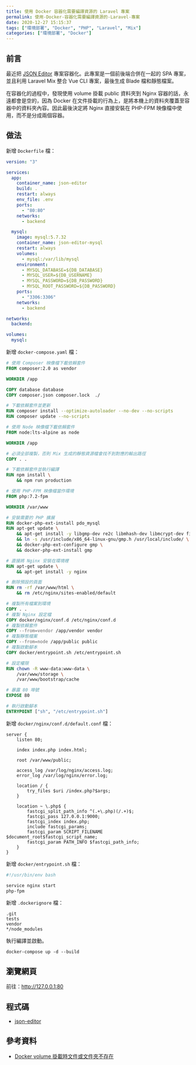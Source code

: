 ```yaml
---
title: 使用 Docker 容器化需要編譯資源的 Laravel 專案
permalink: 使用-Docker-容器化需要編譯資源的-Laravel-專案
date: 2020-12-27 15:15:37
tags: ["環境部署", "Docker", "PHP", "Laravel", "Mix"]
categories: ["環境部署", "Docker"]
---
```


## 前言

最近把 [JSON Editor](https://json.epoch.tw/) 專案容器化。此專案是一個前後端合併在一起的 SPA 專案，並且利用 Laravel Mix 整合 Vue CLI 專案，最後生成 Blade 檔和靜態檔案。

在容器化的過程中，發現使用 volume 掛載 public 資料夾到 Nginx 容器的話，永遠都會是空的，因為 Docker 在文件掛載的行為上，是將本機上的資料夾覆蓋至容器中的資料夾內容。因此最後決定將 Nginx 直接安裝在 PHP-FPM 映像檔中使用，而不是分成兩個容器。

## 做法

新增 `Dockerfile` 檔：

```YAML
version: "3"

services:
  app:
    container_name: json-editor
    build: .
    restart: always
    env_file: .env
    ports:
      - "80:80"
    networks:
      - backend

  mysql:
    image: mysql:5.7.32
    container_name: json-editor-mysql
    restart: always
    volumes:
      - mysql:/var/lib/mysql
    environment:
      - MYSQL_DATABASE=${DB_DATABASE}
      - MYSQL_USER=${DB_USERNAME}
      - MYSQL_PASSWORD=${DB_PASSWORD}
      - MYSQL_ROOT_PASSWORD=${DB_PASSWORD}
    ports:
      - "3306:3306"
    networks:
      - backend

networks:
  backend:

volumes:
  mysql:
```

新增 `docker-compose.yaml` 檔：

```DOCKERFILE
# 使用 Composer 映像檔下載依賴套件
FROM composer:2.0 as vendor

WORKDIR /app

COPY database database
COPY composer.json composer.lock  ./

# 下載依賴套件並更新
RUN composer install --optimize-autoloader --no-dev --no-scripts
RUN composer update --no-scripts

# 使用 Node 映像檔下載依賴套件
FROM node:lts-alpine as node

WORKDIR /app

# 必須全部複製，否則 Mix 生成的靜態資源檔會找不到對應的輸出路徑
COPY . .

# 下載依賴套件並執行編譯
RUN npm install \
    && npm run production

# 使用 PHP-FPM 映像檔當作環境
FROM php:7.2-fpm

WORKDIR /var/www

# 安裝需要的 PHP 擴展
RUN docker-php-ext-install pdo_mysql
RUN apt-get update \
    && apt-get install -y libgmp-dev re2c libmhash-dev libmcrypt-dev file \
    && ln -s /usr/include/x86_64-linux-gnu/gmp.h /usr/local/include/ \
    && docker-php-ext-configure gmp \
    && docker-php-ext-install gmp

# 直接將 Nginx 安裝在環境裡
RUN apt-get update \
    && apt-get install -y nginx

# 刪除預設的頁面
RUN rm -rf /var/www/html \
    && rm /etc/nginx/sites-enabled/default

# 複製所有檔案到環境
COPY . .
# 複製 Nginx 設定檔
COPY docker/nginx/conf.d /etc/nginx/conf.d
# 複製依賴套件
COPY --from=vendor /app/vendor vendor
# 複製靜態檔案
COPY --from=node /app/public public
# 複製啟動腳本
COPY docker/entrypoint.sh /etc/entrypoint.sh

# 設定權限
RUN chown -R www-data:www-data \
    /var/www/storage \
    /var/www/bootstrap/cache

# 暴露 80 埠號
EXPOSE 80

# 執行啟動腳本
ENTRYPOINT ["sh", "/etc/entrypoint.sh"]
```

新增 `docker/nginx/conf.d/default.conf` 檔：

```CONF
server {
    listen 80;

    index index.php index.html;

    root /var/www/public;

    access_log /var/log/nginx/access.log;
    error_log /var/log/nginx/error.log;

    location / {
        try_files $uri /index.php?$args;
    }

    location ~ \.php$ {
        fastcgi_split_path_info ^(.+\.php)(/.+)$;
        fastcgi_pass 127.0.0.1:9000;
        fastcgi_index index.php;
        include fastcgi_params;
        fastcgi_param SCRIPT_FILENAME $document_root$fastcgi_script_name;
        fastcgi_param PATH_INFO $fastcgi_path_info;
    }
}
```

新增 `docker/entrypoint.sh` 檔：

```BASH
#!/usr/bin/env bash

service nginx start
php-fpm
```

新增 `.dockerignore` 檔：

```IGNORE
.git
tests
vendor
*/node_modules
```

執行編譯並啟動。

```ENV
docker-compose up -d --build
```

## 瀏覽網頁

前往：<http://127.0.0.1:80>

## 程式碼

- [json-editor](https://github.com/memochou1993/json-editor/)

## 參考資料

- [Docker volume 掛載時文件或文件夾不存在](https://segmentfault.com/a/1190000015684472)
